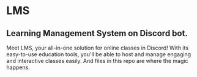 # LMS

## Learning Management System on Discord bot.

Meet LMS, your all-in-one solution for online classes in Discord! With its easy-to-use education tools, you'll be able to host and manage engaging and interactive classes easily. And files in this repo are where the magic happens.
